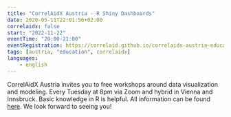 ```yaml
---
title: "CorrelAidX Austria - R Shiny Dashboards"
date: 2020-05-11T22:01:56+02:00
correlaidx: false
start: "2022-11-22"
eventTime: "20:00-21:00"
eventRegistration: https://correlaid.github.io/correlaidx-austria-education/
tags: [austria, "education", correlaidx]
languages: 
    - english
---
```


CorrelAidX Austria invites you to free workshops around data visualization and modeling. Every Tuesday at 8pm via Zoom and hybrid in Vienna and Innsbruck. Basic knowledge in R is helpful. All information can be found [here](https://correlaid.github.io/correlaidx-austria-education/). We look forward to seeing you!